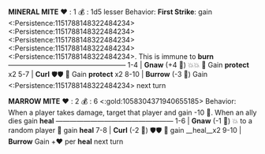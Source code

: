 __**MINERAL MITE**__
❤️ : 1
💰 : 1d5 lesser
Behavior: **First Strike**: gain <:Persistence:1151788148322484234><:Persistence:1151788148322484234><:Persistence:1151788148322484234><:Persistence:1151788148322484234><:Persistence:1151788148322484234>. This is immune to __burn__
—————————————————
1-4   | **Gnaw** (+4 🎲) 💥💥 🔀 Gain __protect__ x2 
5-7   | **Curl**  🛡️🛡️ 🔀 Gain __protect__ x2
8-10 | **Burrow** (-3 🎲) Gain <:Persistence:1151788148322484234> next turn


__**MARROW MITE**__
❤️ : 2
💰 : 6 <:gold:1058304371940655185>
Behavior: When a player takes damage, target that player and gain -10 🎲. When an ally dies gain  __heal__
—————————————————
1-6   | **Gnaw** (-1 🎲) 💥 to a random player 🔀 gain __heal__
7-8   | **Curl** (-2 🎲) 🛡️🛡️ 🔀 gain __heal__x2
9-10 | **Burrow** Gain +:heart: per __heal__ next turn
